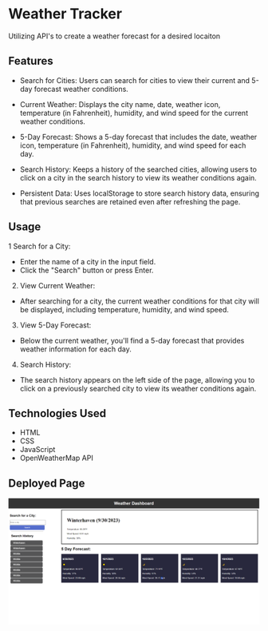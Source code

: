 # Weather Tracker
Utilizing API's to create a weather forecast for a desired locaiton

## Features
- Search for Cities: Users can search for cities to view their current and 5-day forecast weather conditions.
- Current Weather: Displays the city name, date, weather icon, temperature (in Fahrenheit), humidity, and wind speed for the current weather conditions.

- 5-Day Forecast: Shows a 5-day forecast that includes the date, weather icon, temperature (in Fahrenheit), humidity, and wind speed for each day.

- Search History: Keeps a history of the searched cities, allowing users to click on a city in the search history to view its weather conditions again.

- Persistent Data: Uses localStorage to store search history data, ensuring that previous searches are retained even after refreshing the page.

## Usage
1 Search for a City:
 - Enter the name of a city in the input field.
 - Click the "Search" button or press Enter.

2. View Current Weather:
 - After searching for a city, the current weather conditions for that city will be displayed, including temperature, humidity, and wind speed.

3. View 5-Day Forecast:
 - Below the current weather, you'll find a 5-day forecast that provides weather information for each day.
4. Search History:
 - The search history appears on the left side of the page, allowing you to click on a previously searched city to view its weather conditions again.

 ## Technologies Used
 - HTML
 - CSS
 - JavaScript
 - OpenWeatherMap API

 ## Deployed Page
 <img src="./assets/imgs/displayedPage.PNG">